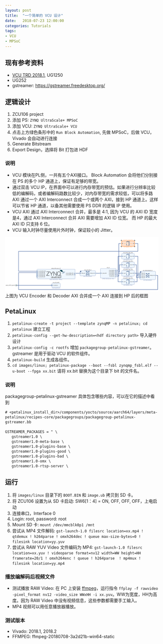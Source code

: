 ```yaml
---
layout: post
title:  "一个简单的 VCU 设计"
date:   2018-07-23 12:00:00
categories: Tutorials
tags:
- VCU
- MPSoC
---
```


## 现有参考资料

- [VCU TRD 2018.1](http://www.wiki.xilinx.com/Zynq+UltraScale+MPSoC+VCU+TRD+2018.1), UG1250
- UG252
- gstreamer: https://gstreamer.freedesktop.org/

## 逻辑设计

1. ZCU106 project
2. 添加 PS: `ZYNQ UltraScale+ MPSoC`
3. 添加 VCU: `ZYNQ UltraScale+ VCU`
4. 点击上方绿色条形中的 `Run Block Automation`, 先做 MPSoC，后做 VCU，Vivado 会自动进行连接
5. Generate Bitstream
6. Export Design，选择将 Bit 打包进 HDF

### 说明

- VCU 模块在PL侧，一共有五个AXI接口。 Block Automation 会将他们分别接在 PS 的多个 HP 通道上，保证有足够的带宽。
- 通过双击 VCU IP，在界面中可以进行内存带宽的预估。如果进行分辨率比较低的编解码，或者编解码路数比较少，对内存带宽的需求较低，可以将多路 AXI 通过一个 AXI Interconnect 合成一个或两个 AXI，接到 HP 通道上。这样可以节省 HP 通道，以备其他需要使用 PS DDR 的逻辑 IP 使用。
- VCU AXI 通过 AXI Interconnect 合并，最多是 4:1, 因为 VCU 的 AXI ID 宽度是4，通过 AXI Interconnect 合并 AXI 需要增加 AXI ID 位宽。 而 HP 的最大 AXI ID 只支持 6 位。
- VCU 输入时钟尽量使用片外时钟，保证较小的 Jitter。

![](images/2018/vcu_ipi.png)
上图为 VCU Encoder 和 Decoder AXI 合并成一个 AXI 连接到 HP 后的框图

## PetaLinux

1. `petalinux-create -t project --template zynqMP -n petalinux; cd petalinux` 建立工程
2. `petalinux-config --get-hw-description=<hdf directory path>` 导入硬件设计
3. `petalinux-config -c rootfs` 增加 `packagegroup-petalinux-gstreamer`。 gstreamer 是用于驱动 VCU 的软件组件。
4. `petalinux-build` 生成各组件。
5. `cd images/linux; petalinux-package --boot --fsbl zynqmp_fsbl.elf --u-boot --fpga xx.bit`  请将 xx.bit 替换为这个目录下 bit 的文件名。

### 说明
packagegroup-petalinux-gstreamer 具体包含哪些内容，可以在它的描述中看到

```
# <petalinux_install_dir>/components/yocto/source/aarch64/layers/meta-petalinux/recipes-core/packagegroups/packagegroup-petalinux-gstreamer.bb

GSTREAMER_PACKAGES = " \
   gstreamer1.0 \
   gstreamer1.0-meta-base \
   gstreamer1.0-plugins-base \
   gstreamer1.0-plugins-good \
   gstreamer1.0-plugins-bad \
   gstreamer1.0-omx \
   gstreamer1.0-rtsp-server \

```

## 运行

1. 将 `images/linux` 目录下的 `BOOT.BIN` 和 `image.ub` 拷贝到 SD 卡。
2. 将 ZCU106 设置为从 SD 卡启动: SW6[1：4] = ON, OFF, OFF, OFF，上电启动
3. 连接串口，Interface 0
4. Login: root, password: root
5. Mount SD 卡: `mount /dev/mmcblk0p1 /mnt`
6. 尝试从 MP4 文件解码: `gst-launch-1.0 filesrc location=xx.mp4 ! qtdemux ! h264parse ! omxh264dec ! queue max-size-bytes=0 ! filesink location=yy.yuv`
7. 尝试从 RAW YUV Video 文件编码为 MP4: `gst-launch-1.0 filesrc location=xx.yuv ! videoparse format=nv12 width=WW height=HH framerate=20/1 ! omxh264enc ! queue ! h264parse  ! mp4mux ! filesink location=yy.mp4`

### 播放编解码后视频文件

- 测试播放 RAW Video: 在 PC 上安装 [ffmpeg](https://www.ffmpeg.org/download.html)，运行指令 `ffplay -f rawvideo -pixel_format nv12 -video_size WWxHH -i xx.yuv`。WW为宽度，HH为高度。因为 RAW Video 中没有视频信息，这些参数都需要手工输入。
- MP4 视频可以用任意播放器播放。

### 测试版本

- Vivado: 2018.1, 2018.2
- FFMPEG: ffmpeg-20180708-3a2d21b-win64-static
